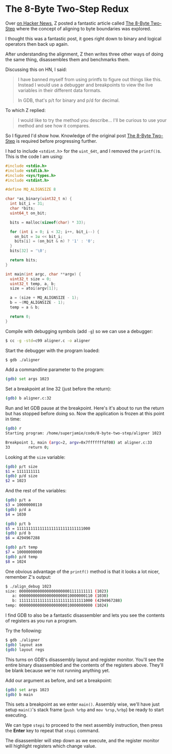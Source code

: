 # The 8-Byte Two-Step Redux

Over [on Hacker News](https://news.ycombinator.com/item?id=8345410), Z posted a fantastic article called [The 8-Byte Two-Step](http://zinascii.com/2014/the-8-byte-two-step.html) where the concept of aligning to byte boundaries was explored.

I thought this was a fantastic post, it goes right down to binary and logical operators then back up again.

After understanding the alignment, Z then writes three other ways of doing the same thing, disassembles them and benchmarks them.

Discussing this on HN, I said:

> I have banned myself from using printfs to figure out things like this. Instead I would use a debugger and breakpoints to view the live variables in their different data formats.
> 
> In GDB, that's p/t for binary and p/d for decimal.

To which Z replied:

> I would like to try the method you describe... I'll be curious to use your method and see how it compares.

So I figured I'd show how. Knowledge of the original post [The 8-Byte Two-Step](http://zinascii.com/2014/the-8-byte-two-step.html) is required before progressing further.

I had to include `<stdint.h`> for the `uint_64t`, and I removed the `printf()`s. This is the code I am using:

```c
#include <stdio.h>
#include <stdlib.h>
#include <sys/types.h>
#include <stdint.h>

#define MQ_ALIGNSIZE 8

char *as_binary(uint32_t n) {
  int bit_i = 31;
  char *bits;
  uint64_t on_bit;

  bits = malloc(sizeof(char) * 33);

  for (int i = 0; i < 32; i++, bit_i--) {
    on_bit = 1u << bit_i;
    bits[i] = (on_bit & n) ? '1' : '0';
  }
  bits[32] = '\0';

  return bits;
}

int main(int argc, char **argv) {
  uint32_t size = 0;
  uint32_t temp, a, b;
  size = atoi(argv[1]);

  a = (size + MQ_ALIGNSIZE - 1);
  b = ~(MQ_ALIGNSIZE - 1);
  temp = a & b;

  return 0;
}
```

Compile with debugging symbols (add `-g`) so we can use a debugger:

```sh
$ cc -g -std=c99 aligner.c -o aligner
```

Start the debugger with the program loaded:

```sh
$ gdb ./aligner
```

Add a commandline parameter to the program:

```sh
(gdb) set args 1023
```

Set a breakpoint at line 32 (just before the return):

```sh
(gdb) b aligner.c:32
```

Run and let GDB pause at the breakpoint. Here's it's about to run the return but has stopped before doing so. Now the application is frozen at this point in time:

```sh
(gdb) r
Starting program: /home/superjamie/code/8-byte-two-step/aligner 1023

Breakpoint 1, main (argc=2, argv=0x7fffffffdf08) at aligner.c:33
33        return 0;
```

Looking at the `size` variable:

```sh
(gdb) p/t size
$1 = 1111111111
(gdb) p/d size
$2 = 1023
```

And the rest of the variables:

```sh
(gdb) p/t a
$3 = 10000000110
(gdb) p/d a
$4 = 1030

(gdb) p/t b
$5 = 11111111111111111111111111111000
(gdb) p/d b
$6 = 4294967288

(gdb) p/t temp
$7 = 10000000000
(gdb) p/d temp
$8 = 1024
```

One obvious advantage of the `printf()` method is that it looks a lot nicer, remember Z's output:

```sh
$ ./align_debug 1023
size: 00000000000000000000001111111111 (1023)
   a: 00000000000000000000010000000110 (1030)
   b: 11111111111111111111111111111000 (4294967288)
temp: 00000000000000000000010000000000 (1024)
```

I find GDB to also be a fantastic disassembler and lets you see the contents of registers as you run a program.

Try the following:

```sh
$ gdb ./aligner
(gdb) layout asm
(gdb) layout regs
```

This turns on GDB's disassembly layout and register monitor. You'll see the entire binary disassembled and the contents of the registers above. They'll be blank because we're not running anything yet.

Add our argument as before, and set a breakpoint:

```sh
(gdb) set args 1023
(gdb) b main
```

This sets a breakpoint as we enter `main()`. Assembly wise, we'll have just setup `main()`'s stack frame (`push %rbp` and `mov %rsp,%rbp`) be ready to start executing.

We can type `stepi` to proceed to the next assembly instruction, then press the **Enter** key to repeat that `stepi` command.

The disassembler will step down as we execute, and the register monitor will highlight registers which change value.

